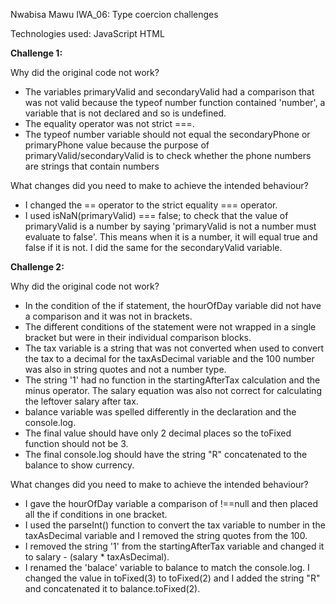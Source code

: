 Nwabisa Mawu IWA_06: Type coercion challenges

Technologies used: JavaScript HTML

<b>Challenge 1:</b>

Why did the original code not work?
- The variables primaryValid and secondaryValid had a comparison that was not valid because the typeof number function contained 'number', a variable that is not declared and so is undefined.
- The equality operator was not strict ===.
- The typeof number variable should not equal the secondaryPhone or primaryPhone value because the purpose of primaryValid/secondaryValid is to check whether the phone numbers are strings that contain numbers 

What changes did you need to make to achieve the intended behaviour?
- I changed the == operator to the strict equality === operator.
- I used isNaN(primaryValid) === false; to check that the value of primaryValid is a number by saying 'primaryValid is not a number must evaluate to false'. This means when it is a number, it will equal true and false if it is not. I did the same for the secondaryValid variable.

<b>Challenge 2:</b>

Why did the original code not work?
- In the condition of the if statement, the hourOfDay variable did not have a comparison and it was not in brackets.
- The different conditions of the statement were not wrapped in a single bracket but were in their individual comparison blocks.
- The tax variable is a string that was not converted when used to convert the tax to a decimal for the taxAsDecimal variable and the 100 number was also in string quotes and not a number type.
- The string '1' had no function in the startingAfterTax calculation and the minus operator. The salary equation was also not correct for calculating the leftover salary after tax.
- balance variable was spelled differently in the declaration and the console.log.
- The final value should have only 2 decimal places so the toFixed function should not be 3.
- The final console.log should have the string "R" concatenated to the balance to show currency.

What changes did you need to make to achieve the intended behaviour?
- I gave the hourOfDay variable a comparison of !==null and then placed all the if conditions in one bracket.
- I used the parseInt() function to convert the tax variable to number in the taxAsDecimal variable and I removed the string quotes from the 100.
- I removed the string '1' from the startingAfterTax variable and changed it to salary - (salary * taxAsDecimal).
- I renamed the 'balace' variable to balance to match the console.log.
I changed the value in toFixed(3) to toFixed(2) and I added the string "R" and concatenated it to balance.toFixed(2).